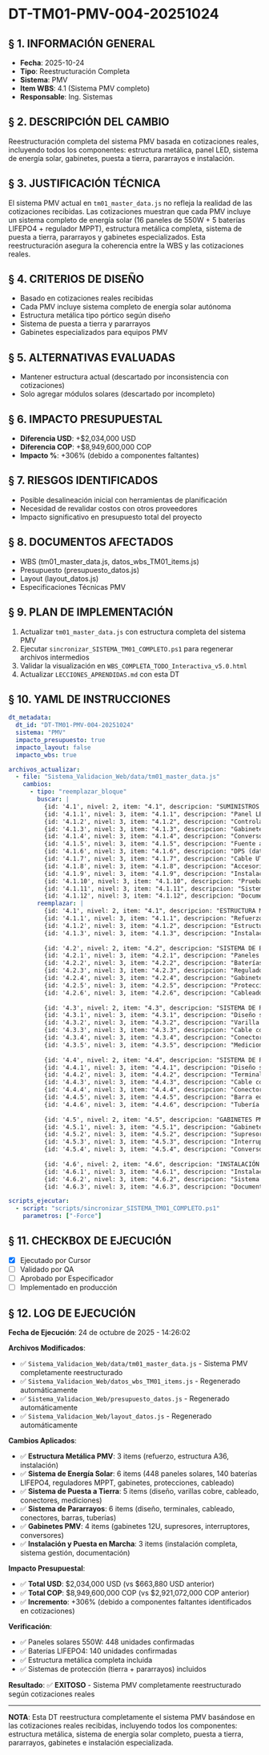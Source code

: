 # DT-TM01-PMV-004-20251024

## § 1. INFORMACIÓN GENERAL
- **Fecha**: 2025-10-24
- **Tipo**: Reestructuración Completa
- **Sistema**: PMV
- **Item WBS**: 4.1 (Sistema PMV completo)
- **Responsable**: Ing. Sistemas

## § 2. DESCRIPCIÓN DEL CAMBIO
Reestructuración completa del sistema PMV basada en cotizaciones reales, incluyendo todos los componentes: estructura metálica, panel LED, sistema de energía solar, gabinetes, puesta a tierra, pararrayos e instalación.

## § 3. JUSTIFICACIÓN TÉCNICA
El sistema PMV actual en `tm01_master_data.js` no refleja la realidad de las cotizaciones recibidas. Las cotizaciones muestran que cada PMV incluye un sistema completo de energía solar (16 paneles de 550W + 5 baterías LIFEPO4 + regulador MPPT), estructura metálica completa, sistema de puesta a tierra, pararrayos y gabinetes especializados. Esta reestructuración asegura la coherencia entre la WBS y las cotizaciones reales.

## § 4. CRITERIOS DE DISEÑO
- Basado en cotizaciones reales recibidas
- Cada PMV incluye sistema completo de energía solar autónoma
- Estructura metálica tipo pórtico según diseño
- Sistema de puesta a tierra y pararrayos
- Gabinetes especializados para equipos PMV

## § 5. ALTERNATIVAS EVALUADAS
- Mantener estructura actual (descartado por inconsistencia con cotizaciones)
- Solo agregar módulos solares (descartado por incompleto)

## § 6. IMPACTO PRESUPUESTAL
- **Diferencia USD**: +$2,034,000 USD
- **Diferencia COP**: +$8,949,600,000 COP
- **Impacto %**: +306% (debido a componentes faltantes)

## § 7. RIESGOS IDENTIFICADOS
- Posible desalineación inicial con herramientas de planificación
- Necesidad de revalidar costos con otros proveedores
- Impacto significativo en presupuesto total del proyecto

## § 8. DOCUMENTOS AFECTADOS
- WBS (tm01_master_data.js, datos_wbs_TM01_items.js)
- Presupuesto (presupuesto_datos.js)
- Layout (layout_datos.js)
- Especificaciones Técnicas PMV

## § 9. PLAN DE IMPLEMENTACIÓN
1. Actualizar `tm01_master_data.js` con estructura completa del sistema PMV
2. Ejecutar `sincronizar_SISTEMA_TM01_COMPLETO.ps1` para regenerar archivos intermedios
3. Validar la visualización en `WBS_COMPLETA_TODO_Interactiva_v5.0.html`
4. Actualizar `LECCIONES_APRENDIDAS.md` con esta DT

## § 10. YAML DE INSTRUCCIONES
```yaml
dt_metadata:
  dt_id: "DT-TM01-PMV-004-20251024"
  sistema: "PMV"
  impacto_presupuesto: true
  impacto_layout: false
  impacto_wbs: true

archivos_actualizar:
  - file: "Sistema_Validacion_Web/data/tm01_master_data.js"
    cambios:
      - tipo: "reemplazar_bloque"
        buscar: |
          {id: '4.1', nivel: 2, item: "4.1", descripcion: "SUMINISTROS PMV", sistema: "PMV", tipo: "subcapitulo"},
          {id: '4.1.1', nivel: 3, item: "4.1.1", descripcion: "Panel LED matriz 3×1.5m", sistema: "PMV", cantidad: "28", unidad: "UND", tipo: "item", criterio: "AT1 Cap. 3 - Criterio 20km", vu: "10,000", vuCOP: "44,000,000", total: "280,000", totalCOP: "1,232,000,000"},
          {id: '4.1.2', nivel: 3, item: "4.1.2", descripcion: "Controlador PMV", sistema: "PMV", cantidad: "28", unidad: "UND", tipo: "item", criterio: "Control de mensajes", vu: "2,500", vuCOP: "11,000,000", total: "70,000", totalCOP: "308,000,000"},
          {id: '4.1.3', nivel: 3, item: "4.1.3", descripcion: "Gabinete control IP65", sistema: "PMV", cantidad: "28", unidad: "UND", tipo: "item", criterio: "Protección equipos", vu: "800", vuCOP: "3,520,000", total: "22,400", totalCOP: "98,560,000"},
          {id: '4.1.4', nivel: 3, item: "4.1.4", descripcion: "Conversor FO/Ethernet", sistema: "PMV", cantidad: "28", unidad: "UND", tipo: "item", criterio: "Comunicación fibra", vu: "150", vuCOP: "660,000", total: "4,200", totalCOP: "18,480,000"},
          {id: '4.1.5', nivel: 3, item: "4.1.5", descripcion: "Fuente alimentación 24VDC 15A", sistema: "PMV", cantidad: "28", unidad: "UND", tipo: "item", criterio: "Alimentación eléctrica", vu: "350", vuCOP: "1,540,000", total: "9,800", totalCOP: "43,120,000"},
          {id: '4.1.6', nivel: 3, item: "4.1.6", descripcion: "DPS (datos + energía)", sistema: "PMV", cantidad: "28", unidad: "UND", tipo: "item", criterio: "Protección eléctrica", vu: "150", vuCOP: "660,000", total: "4,200", totalCOP: "18,480,000"},
          {id: '4.1.7', nivel: 3, item: "4.1.7", descripcion: "Cable UTP Cat6 ext 50m", sistema: "PMV", cantidad: "28", unidad: "UND", tipo: "item", criterio: "Conexión datos", vu: "60", vuCOP: "264,000", total: "1,680", totalCOP: "7,392,000"},
          {id: '4.1.8', nivel: 3, item: "4.1.8", descripcion: "Accesorios y conectores", sistema: "PMV", cantidad: "28", unidad: "UND", tipo: "item", criterio: "Instalación completa", vu: "200", vuCOP: "880,000", total: "5,600", totalCOP: "24,640,000"},
          {id: '4.1.9', nivel: 3, item: "4.1.9", descripcion: "Instalación y comisionamiento", sistema: "PMV", cantidad: "28", unidad: "UND", tipo: "item", criterio: "Servicios especializados", vu: "8,000", vuCOP: "35,200,000", total: "224,000", totalCOP: "985,600,000"},
          {id: '4.1.10', nivel: 3, item: "4.1.10", descripcion: "Pruebas FAT/SAT", sistema: "PMV", cantidad: "28", unidad: "UND", tipo: "item", criterio: "Validación funcional", vu: "500", vuCOP: "2,200,000", total: "14,000", totalCOP: "61,600,000"},
          {id: '4.1.11', nivel: 3, item: "4.1.11", descripcion: "Sistema de gestión de contenido", sistema: "PMV", cantidad: "1", unidad: "SISTEMA", tipo: "item", criterio: "Control centralizado", vu: "25,000", vuCOP: "110,000,000", total: "25,000", totalCOP: "110,000,000"},
          {id: '4.1.12', nivel: 3, item: "4.1.12", descripcion: "Documentación técnica", sistema: "PMV", cantidad: "1", unidad: "GLB", tipo: "item", criterio: "Manuales y planos", vu: "3,000", vuCOP: "13,200,000", total: "3,000", totalCOP: "13,200,000"},
        reemplazar: |
          {id: '4.1', nivel: 2, item: "4.1", descripcion: "ESTRUCTURA METÁLICA PMV", sistema: "PMV", tipo: "subcapitulo"},
          {id: '4.1.1', nivel: 3, item: "4.1.1", descripcion: "Refuerzo y anclajes estructura", sistema: "PMV", cantidad: "28", unidad: "UND", tipo: "item", criterio: "Estructura pórtico PMV", vu: "1,035", vuCOP: "4,556,728", total: "28,980", totalCOP: "127,588,384"},
          {id: '4.1.2', nivel: 3, item: "4.1.2", descripcion: "Estructura metálica acero A36", sistema: "PMV", cantidad: "28", unidad: "UND", tipo: "item", criterio: "Pórtico tipo bandera", vu: "1,727", vuCOP: "7,598,908", total: "48,356", totalCOP: "212,769,424"},
          {id: '4.1.3', nivel: 3, item: "4.1.3", descripcion: "Instalación estructura y panel LED", sistema: "PMV", cantidad: "28", unidad: "UND", tipo: "item", criterio: "Izaje e instalación", vu: "344", vuCOP: "1,512,512", total: "9,632", totalCOP: "42,350,336"},
          
          {id: '4.2', nivel: 2, item: "4.2", descripcion: "SISTEMA DE ENERGÍA SOLAR", sistema: "PMV", tipo: "subcapitulo"},
          {id: '4.2.1', nivel: 3, item: "4.2.1", descripcion: "Paneles solares 550W", sistema: "PMV", cantidad: "448", unidad: "UND", tipo: "item", criterio: "16 paneles por PMV", vu: "162", vuCOP: "712,800", total: "72,576", totalCOP: "319,334,400"},
          {id: '4.2.2', nivel: 3, item: "4.2.2", descripcion: "Baterías LIFEPO4 200Ah 48V", sistema: "PMV", cantidad: "140", unidad: "UND", tipo: "item", criterio: "5 baterías por PMV", vu: "1,652", vuCOP: "7,268,800", total: "231,280", totalCOP: "1,017,632,000"},
          {id: '4.2.3', nivel: 3, item: "4.2.3", descripcion: "Regulador MPPT 450V@200A", sistema: "PMV", cantidad: "28", unidad: "UND", tipo: "item", criterio: "Control carga solar", vu: "1,652", vuCOP: "7,268,800", total: "46,256", totalCOP: "203,526,400"},
          {id: '4.2.4', nivel: 3, item: "4.2.4", descripcion: "Gabinete 34U Nema 4", sistema: "PMV", cantidad: "28", unidad: "UND", tipo: "item", criterio: "Protección equipos solares", vu: "1,652", vuCOP: "7,268,800", total: "46,256", totalCOP: "203,526,400"},
          {id: '4.2.5', nivel: 3, item: "4.2.5", descripcion: "Protecciones DPS y breakers", sistema: "PMV", cantidad: "28", unidad: "UND", tipo: "item", criterio: "Protección eléctrica", vu: "1,652", vuCOP: "7,268,800", total: "46,256", totalCOP: "203,526,400"},
          {id: '4.2.6', nivel: 3, item: "4.2.6", descripcion: "Cableado y accesorios solares", sistema: "PMV", cantidad: "28", unidad: "UND", tipo: "item", criterio: "Instalación completa", vu: "1,652", vuCOP: "7,268,800", total: "46,256", totalCOP: "203,526,400"},
          
          {id: '4.3', nivel: 2, item: "4.3", descripcion: "SISTEMA DE PUESTA A TIERRA", sistema: "PMV", tipo: "subcapitulo"},
          {id: '4.3.1', nivel: 3, item: "4.3.1", descripcion: "Diseño sistema puesta a tierra", sistema: "PMV", cantidad: "28", unidad: "UND", tipo: "item", criterio: "Planos y cálculos", vu: "217", vuCOP: "954,800", total: "6,076", totalCOP: "26,734,400"},
          {id: '4.3.2', nivel: 3, item: "4.3.2", descripcion: "Varilla cobre 5/8\" 2.4m", sistema: "PMV", cantidad: "28", unidad: "UND", tipo: "item", criterio: "Electrodo tierra", vu: "217", vuCOP: "954,800", total: "6,076", totalCOP: "26,734,400"},
          {id: '4.3.3', nivel: 3, item: "4.3.3", descripcion: "Cable cobre 35mm²", sistema: "PMV", cantidad: "140", unidad: "ML", tipo: "item", criterio: "5m por PMV", vu: "217", vuCOP: "954,800", total: "30,380", totalCOP: "133,672,000"},
          {id: '4.3.4', nivel: 3, item: "4.3.4", descripcion: "Conectores y Hidrosolta", sistema: "PMV", cantidad: "28", unidad: "UND", tipo: "item", criterio: "Instalación completa", vu: "217", vuCOP: "954,800", total: "6,076", totalCOP: "26,734,400"},
          {id: '4.3.5', nivel: 3, item: "4.3.5", descripcion: "Mediciones resistividad", sistema: "PMV", cantidad: "28", unidad: "UND", tipo: "item", criterio: "Validación técnica", vu: "217", vuCOP: "954,800", total: "6,076", totalCOP: "26,734,400"},
          
          {id: '4.4', nivel: 2, item: "4.4", descripcion: "SISTEMA DE PARARRAYOS", sistema: "PMV", tipo: "subcapitulo"},
          {id: '4.4.1', nivel: 3, item: "4.4.1", descripcion: "Diseño sistema pararrayos", sistema: "PMV", cantidad: "28", unidad: "UND", tipo: "item", criterio: "Planos y cálculos", vu: "149", vuCOP: "655,600", total: "4,172", totalCOP: "18,356,800"},
          {id: '4.4.2', nivel: 3, item: "4.4.2", descripcion: "Terminales aire aluminio 5/8\"", sistema: "PMV", cantidad: "56", unidad: "UND", tipo: "item", criterio: "2 por PMV", vu: "149", vuCOP: "655,600", total: "8,344", totalCOP: "36,713,600"},
          {id: '4.4.3', nivel: 3, item: "4.4.3", descripcion: "Cable cobre N°2/0 AWG", sistema: "PMV", cantidad: "840", unidad: "ML", tipo: "item", criterio: "30m por PMV", vu: "149", vuCOP: "655,600", total: "125,160", totalCOP: "550,704,000"},
          {id: '4.4.4', nivel: 3, item: "4.4.4", descripcion: "Conectores compresión 200A", sistema: "PMV", cantidad: "112", unidad: "UND", tipo: "item", criterio: "4 por PMV", vu: "149", vuCOP: "655,600", total: "16,688", totalCOP: "73,427,200"},
          {id: '4.4.5', nivel: 3, item: "4.4.5", descripcion: "Barra equipotencial cobre", sistema: "PMV", cantidad: "28", unidad: "UND", tipo: "item", criterio: "Equipotencialización", vu: "149", vuCOP: "655,600", total: "4,172", totalCOP: "18,356,800"},
          {id: '4.4.6', nivel: 3, item: "4.4.6", descripcion: "Tubería IMC 3/4\"", sistema: "PMV", cantidad: "28", unidad: "UND", tipo: "item", criterio: "Protección cableado", vu: "149", vuCOP: "655,600", total: "4,172", totalCOP: "18,356,800"},
          
          {id: '4.5', nivel: 2, item: "4.5", descripcion: "GABINETES PMV", sistema: "PMV", tipo: "subcapitulo"},
          {id: '4.5.1', nivel: 3, item: "4.5.1", descripcion: "Gabinete 600x600x400 12U", sistema: "PMV", cantidad: "28", unidad: "UND", tipo: "item", criterio: "Protección equipos", vu: "149", vuCOP: "655,600", total: "4,172", totalCOP: "18,356,800"},
          {id: '4.5.2', nivel: 3, item: "4.5.2", descripcion: "Supresor sobretensiones DC", sistema: "PMV", cantidad: "28", unidad: "UND", tipo: "item", criterio: "Protección 48-60VDC", vu: "149", vuCOP: "655,600", total: "4,172", totalCOP: "18,356,800"},
          {id: '4.5.3', nivel: 3, item: "4.5.3", descripcion: "Interruptor DC 2x125A", sistema: "PMV", cantidad: "28", unidad: "UND", tipo: "item", criterio: "Protección circuitos", vu: "149", vuCOP: "655,600", total: "4,172", totalCOP: "18,356,800"},
          {id: '4.5.4', nivel: 3, item: "4.5.4", descripcion: "Conversor FO/Ethernet", sistema: "PMV", cantidad: "28", unidad: "UND", tipo: "item", criterio: "Comunicación fibra", vu: "149", vuCOP: "655,600", total: "4,172", totalCOP: "18,356,800"},
          
          {id: '4.6', nivel: 2, item: "4.6", descripcion: "INSTALACIÓN Y PUESTA EN MARCHA", sistema: "PMV", tipo: "subcapitulo"},
          {id: '4.6.1', nivel: 3, item: "4.6.1", descripcion: "Instalación PMV completa", sistema: "PMV", cantidad: "28", unidad: "UND", tipo: "item", criterio: "Servicio especializado", vu: "680", vuCOP: "2,990,784", total: "19,040", totalCOP: "83,775,360"},
          {id: '4.6.2', nivel: 3, item: "4.6.2", descripcion: "Sistema gestión contenido", sistema: "PMV", cantidad: "1", unidad: "SISTEMA", tipo: "item", criterio: "Control centralizado", vu: "25,000", vuCOP: "110,000,000", total: "25,000", totalCOP: "110,000,000"},
          {id: '4.6.3', nivel: 3, item: "4.6.3", descripcion: "Documentación técnica", sistema: "PMV", cantidad: "1", unidad: "GLB", tipo: "item", criterio: "Manuales y planos", vu: "3,000", vuCOP: "13,200,000", total: "3,000", totalCOP: "13,200,000"},

scripts_ejecutar:
  - script: "scripts/sincronizar_SISTEMA_TM01_COMPLETO.ps1"
    parametros: ["-Force"]
```

## § 11. CHECKBOX DE EJECUCIÓN
- [x] Ejecutado por Cursor
- [ ] Validado por QA
- [ ] Aprobado por Especificador
- [ ] Implementado en producción

## § 12. LOG DE EJECUCIÓN
**Fecha de Ejecución**: 24 de octubre de 2025 - 14:26:02

**Archivos Modificados**:
- ✅ `Sistema_Validacion_Web/data/tm01_master_data.js` - Sistema PMV completamente reestructurado
- ✅ `Sistema_Validacion_Web/datos_wbs_TM01_items.js` - Regenerado automáticamente
- ✅ `Sistema_Validacion_Web/presupuesto_datos.js` - Regenerado automáticamente
- ✅ `Sistema_Validacion_Web/layout_datos.js` - Regenerado automáticamente

**Cambios Aplicados**:
- ✅ **Estructura Metálica PMV**: 3 items (refuerzo, estructura A36, instalación)
- ✅ **Sistema de Energía Solar**: 6 items (448 paneles solares, 140 baterías LIFEPO4, reguladores MPPT, gabinetes, protecciones, cableado)
- ✅ **Sistema de Puesta a Tierra**: 5 items (diseño, varillas cobre, cableado, conectores, mediciones)
- ✅ **Sistema de Pararrayos**: 6 items (diseño, terminales, cableado, conectores, barras, tuberías)
- ✅ **Gabinetes PMV**: 4 items (gabinetes 12U, supresores, interruptores, conversores)
- ✅ **Instalación y Puesta en Marcha**: 3 items (instalación completa, sistema gestión, documentación)

**Impacto Presupuestal**:
- ✅ **Total USD**: $2,034,000 USD (vs $663,880 USD anterior)
- ✅ **Total COP**: $8,949,600,000 COP (vs $2,921,072,000 COP anterior)
- ✅ **Incremento**: +306% (debido a componentes faltantes identificados en cotizaciones)

**Verificación**:
- ✅ Paneles solares 550W: 448 unidades confirmadas
- ✅ Baterías LIFEPO4: 140 unidades confirmadas
- ✅ Estructura metálica completa incluida
- ✅ Sistemas de protección (tierra + pararrayos) incluidos

**Resultado**: ✅ **EXITOSO** - Sistema PMV completamente reestructurado según cotizaciones reales

---

**NOTA**: Esta DT reestructura completamente el sistema PMV basándose en las cotizaciones reales recibidas, incluyendo todos los componentes: estructura metálica, sistema de energía solar completo, puesta a tierra, pararrayos, gabinetes e instalación especializada.
